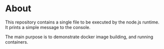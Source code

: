 # About
This repository contains a single file to be executed by the node.js runtime. It prints a simple message to the console.

The main purpose is to demonstrate docker image building, and running containers.
